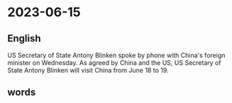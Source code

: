 # 2023-06-15

## English
US Secretary of State Antony Blinken
spoke by phone with China's foreign
minister on Wednesday. As agreed by
China and the US, US Secretary of State
Antony Blinken will visit China from June
18 to 19.

## words

